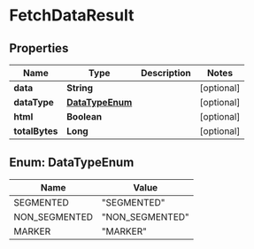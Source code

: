 # FetchDataResult

## Properties
Name | Type | Description | Notes
------------ | ------------- | ------------- | -------------
**data** | **String** |  |  [optional]
**dataType** | [**DataTypeEnum**](#DataTypeEnum) |  |  [optional]
**html** | **Boolean** |  |  [optional]
**totalBytes** | **Long** |  |  [optional]

<a name="DataTypeEnum"></a>
## Enum: DataTypeEnum
Name | Value
---- | -----
SEGMENTED | &quot;SEGMENTED&quot;
NON_SEGMENTED | &quot;NON_SEGMENTED&quot;
MARKER | &quot;MARKER&quot;
